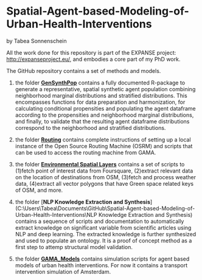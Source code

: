 # Spatial-Agent-based-Modeling-of-Urban-Health-Interventions
by Tabea Sonnenschein

All the work done for this repository is part of the EXPANSE project: http://expanseproject.eu/, and embodies a core part of my PhD work.


The GitHub repository contains a set of methods and models.

1) the folder [**GenSynthPop**](https://github.com/TabeaSonnenschein/Spatial-Agent-based-Modeling-of-Urban-Health-Interventions/tree/main/GenSynthPop) contains a fully documented R-package to generate a representative, spatial synthetic agent population combining neighborhood marginal distributions and stratified distributions. This encompasses functions for data preparation and harmonization, for calculating conditional propensities and populating the agent dataframe according to the propensities and neighborhood marginal distributions, and finally, to validate that the resulting agent dataframe distributions correspond to the neighborhood and stratified distributions.

2) the folder [**Routing**](https://github.com/TabeaSonnenschein/Spatial-Agent-based-Modeling-of-Urban-Health-Interventions/tree/main/Routing) contains complete instructions of setting up a local instance of the Open Source Routing Machine (OSRM) and scripts that can be used to access the routing machine from GAMA.

3) the folder [**Environmental Spatial Layers**](https://github.com/TabeaSonnenschein/Spatial-Agent-based-Modeling-of-Urban-Health-Interventions/tree/main/Environmental%20Spatial%20Layers) contains a set of scripts to (1)fetch point of interest data from Foursquare, (2)extract relevant data on the location of destinations from OSM, (3)fetch and process weather data, (4)extract all vector polygons that have Green space related keys of OSM, and more.

4) the folder [**NLP Knowledge Extraction and Synthesis**](C:\Users\Tabea\Documents\GitHub\Spatial-Agent-based-Modeling-of-Urban-Health-Interventions\NLP Knowledge Extraction and Synthesis) contains a sequence of scripts and documentation to automatically extract knowledge on significant variable from scientific articles using NLP and deep learning. The extracted knowledge is further synthesized and used to populate an ontology. It is a proof of concept method as a first step to attemp structural model validation.

5) the folder [**GAMA_Models**](C:\Users\Tabea\Documents\GitHub\Spatial-Agent-based-Modeling-of-Urban-Health-Interventions\GAMA_Models) contains simulation scripts for agent based models of urban health interventions. For now it contains a transport intervention simulation of Amsterdam.